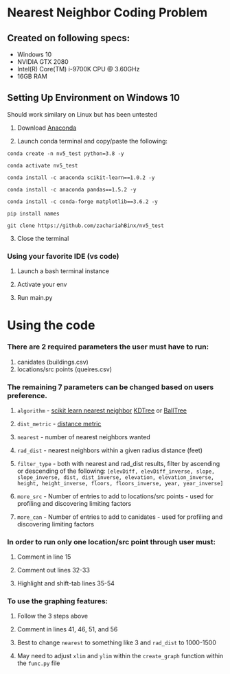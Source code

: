 # Nearest Neighbor Coding Problem

## Created on following specs:
* Windows 10
* NVIDIA GTX 2080
* Intel(R) Core(TM) i-9700K CPU @ 3.60GHz
* 16GB RAM

## Setting Up Environment on Windows 10 

Should work similary on Linux but has been untested

1. Download [Anaconda](https://www.anaconda.com/)

2. Launch conda terminal and copy/paste the following:

  `conda create -n nv5_test python=3.8 -y`
  
  `conda activate nv5_test`
  
  `conda install -c anaconda scikit-learn==1.0.2 -y`
  
  `conda install -c anaconda pandas==1.5.2 -y`
  
  `conda install -c conda-forge matplotlib==3.6.2 -y`
  
  `pip install names`
  
  `git clone https://github.com/zachariahBinx/nv5_test`
  
3. Close the terminal

### Using your favorite IDE (vs code)

1. Launch a bash terminal instance

2. Activate your env

3. Run main.py

# Using the code

### There are 2 required parameters the user must have to run:

1. canidates (buildings.csv)
2. locations/src points (queires.csv)

### The remaining 7 parameters can be changed based on users preference.

1. `algorithm` - [scikit learn nearest neighbor](https://scikit-learn.org/stable/modules/generated/sklearn.neighbors.NearestNeighbors.html) [KDTree](https://scikit-learn.org/stable/modules/generated/sklearn.neighbors.KDTree.html) or [BallTree](https://scikit-learn.org/stable/modules/generated/sklearn.neighbors.BallTree.html)

2. `dist_metric` - [distance metric](https://scikit-learn.org/stable/modules/generated/sklearn.metrics.pairwise.distance_metrics.html#sklearn.metrics.pairwise.distance_metrics)

3. `nearest` - number of nearest neighbors wanted

4. `rad_dist` - nearest neighbors within a given radius distance (feet)

5. `filter_type` - both with nearest and rad_dist results, filter by ascending or descending of the following:
  `[elevDiff, elevDiff_inverse, slope, slope_inverse, dist, dist_inverse, elevation, elevation_inverse, height, height_inverse, floors, floors_inverse, year, year_inverse]`
  
6. `more_src` - Number of entries to add to locations/src points - used for profiling and discovering limiting factors
 
7. `more_can` - Number of entries to add to canidates - used for profiling and discovering limiting factors
  
### In order to run only one location/src point through user must:

1. Comment in line 15

2. Comment out lines 32-33

3. Highlight and shift-tab lines 35-54

### To use the graphing features:

1. Follow the 3 steps above

2. Comment in lines 41, 46, 51, and 56

3. Best to change `nearest` to something like 3 and `rad_dist` to 1000-1500

4. May need to adjust `xlim` and `ylim` within the `create_graph` function within the `func.py` file
